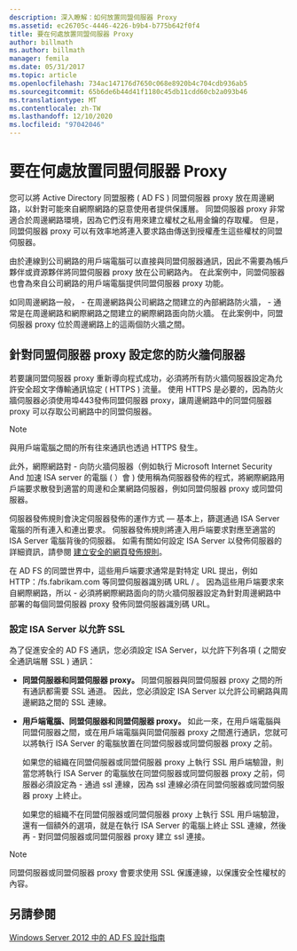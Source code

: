 ```yaml
---
description: 深入瞭解：如何放置同盟伺服器 Proxy
ms.assetid: ec26705c-4446-4226-b9b4-b775b642f0f4
title: 要在何處放置同盟伺服器 Proxy
author: billmath
ms.author: billmath
manager: femila
ms.date: 05/31/2017
ms.topic: article
ms.openlocfilehash: 734ac147176d7650c068e8920b4c704cdb936ab5
ms.sourcegitcommit: 65b6de6b44d41f1180c45db11cdd60cb2a093b46
ms.translationtype: MT
ms.contentlocale: zh-TW
ms.lasthandoff: 12/10/2020
ms.locfileid: "97042046"
---
```

# <a name="where-to-place-a-federation-server-proxy"></a>要在何處放置同盟伺服器 Proxy

您可以將 Active Directory 同盟服務 \( AD FS \) 同盟伺服器 proxy 放在周邊網路，以針對可能來自網際網路的惡意使用者提供保護層。 同盟伺服器 proxy 非常適合於周邊網路環境，因為它們沒有用來建立權杖之私用金鑰的存取權。 但是，同盟伺服器 proxy 可以有效率地將連入要求路由傳送到授權產生這些權杖的同盟伺服器。

由於連線到公司網路的用戶端電腦可以直接與同盟伺服器通訊，因此不需要為帳戶夥伴或資源夥伴將同盟伺服器 proxy 放在公司網路內。 在此案例中，同盟伺服器也會為來自公司網路的用戶端電腦提供同盟伺服器 proxy 功能。

如同周邊網路一般， \- 在周邊網路與公司網路之間建立的內部網路防火牆， \- 通常是在周邊網路和網際網路之間建立的網際網路面向防火牆。 在此案例中，同盟伺服器 proxy 位於周邊網路上的這兩個防火牆之間。

## <a name="configuring-your-firewall-servers-for-a-federation-server-proxy"></a>針對同盟伺服器 proxy 設定您的防火牆伺服器
若要讓同盟伺服器 proxy 重新導向程式成功，必須將所有防火牆伺服器設定為允許安全超文字傳輸通訊協定 \( HTTPS \) 流量。 使用 HTTPS 是必要的，因為防火牆伺服器必須使用埠443發佈同盟伺服器 proxy，讓周邊網路中的同盟伺服器 proxy 可以存取公司網路中的同盟伺服器。

> [!NOTE]
> 與用戶端電腦之間的所有往來通訊也透過 HTTPS 發生。

此外，網際網路對 \- 向防火牆伺服器（例如執行 Microsoft Internet Security And 加速 ISA server 的電腦 \( ）會 \) 使用稱為伺服器發佈的程式，將網際網路用戶端要求散發到適當的周邊和企業網路伺服器，例如同盟伺服器 proxy 或同盟伺服器。

伺服器發佈規則會決定伺服器發佈的運作方式 — 基本上，篩選通過 ISA Server 電腦的所有連入和連出要求。 伺服器發佈規則將連入用戶端要求對應至適當的 ISA Server 電腦背後的伺服器。 如需有關如何設定 ISA Server 以發佈伺服器的詳細資訊，請參閱 [建立安全的網頁發佈規則](https://go.microsoft.com/fwlink/?LinkId=75182)。

在 AD FS 的同盟世界中，這些用戶端要求通常是對特定 URL 提出，例如 HTTP：/fs.fabrikam.com 等同盟伺服器識別碼 URL \/ 。 因為這些用戶端要求來自網際網路，所以 \- 必須將網際網路面向的防火牆伺服器設定為針對周邊網路中部署的每個同盟伺服器 proxy 發佈同盟伺服器識別碼 URL。

### <a name="configuring-isa-server-to-allow-ssl"></a>設定 ISA Server 以允許 SSL
為了促進安全的 AD FS 通訊，您必須設定 ISA Server，以允許下列各項 \( 之間安全通訊端層 SSL \) 通訊：

-   **同盟伺服器和同盟伺服器 proxy。** 同盟伺服器與同盟伺服器 proxy 之間的所有通訊都需要 SSL 通道。 因此，您必須設定 ISA Server 以允許公司網路與周邊網路之間的 SSL 連線。

-   **用戶端電腦、同盟伺服器和同盟伺服器 proxy。** 如此一來，在用戶端電腦與同盟伺服器之間，或在用戶端電腦與同盟伺服器 proxy 之間進行通訊，您就可以將執行 ISA Server 的電腦放置在同盟伺服器或同盟伺服器 proxy 之前。

    如果您的組織在同盟伺服器或同盟伺服器 proxy 上執行 SSL 用戶端驗證，則當您將執行 ISA Server 的電腦放在同盟伺服器或同盟伺服器 proxy 之前，伺服器必須設定為 \- 通過 ssl 連線，因為 ssl 連線必須在同盟伺服器或同盟伺服器 proxy 上終止。

    如果您的組織不在同盟伺服器或同盟伺服器 proxy 上執行 SSL 用戶端驗證，還有一個額外的選項，就是在執行 ISA Server 的電腦上終止 SSL 連線，然後再 \- 對同盟伺服器或同盟伺服器 proxy 建立 ssl 連接。

> [!NOTE]
> 同盟伺服器或同盟伺服器 proxy 會要求使用 SSL 保護連線，以保護安全性權杖的內容。

## <a name="see-also"></a>另請參閱
[Windows Server 2012 中的 AD FS 設計指南](AD-FS-Design-Guide-in-Windows-Server-2012.md)
